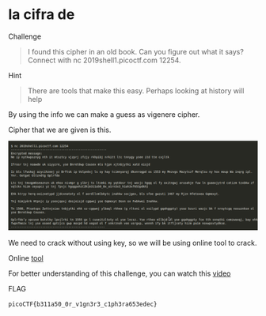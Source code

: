 # la cifra de

Challenge

> I found this cipher in an old book. 
  Can you figure out what it says? 
  Connect with nc 2019shell1.picoctf.com 12254.
  
Hint

> There are tools that make this easy.
  Perhaps looking at history will help
  
By using the info we can make a guess as vigenere cipher.

Cipher that we are given is this.

![](given.png)

We need to crack without using key, so we will be using online tool to crack.

Online [tool](https://www.guballa.de/vigenere-solver)

For better understanding of this challenge, you can watch this [video](https://www.youtube.com/watch?v=9Vzy4wEmjVA)

FLAG
```
picoCTF{b311a50_0r_v1gn3r3_c1ph3ra653edec}
```
